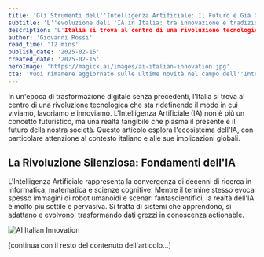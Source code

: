 ```yaml
---
title: 'Gli Strumenti dell''Intelligenza Artificiale: Il Futuro è Già Qui'
subtitle: 'L''evoluzione dell''IA in Italia: tra innovazione e tradizione'
description: 'L'Italia si trova al centro di una rivoluzione tecnologica guidata dall'Intelligenza Artificiale. Questo articolo esplora l''ecosistema dell''IA nel contesto italiano, analizzando le innovazioni, le sfide e le opportunità che questa tecnologia offre al paese, dalla ricerca accademica alle applicazioni industriali.'
author: 'Giovanni Rossi'
read_time: '12 mins'
publish_date: '2025-02-15'
created_date: '2025-02-15'
heroImage: 'https://magick.ai/images/ai-italian-innovation.jpg'
cta: 'Vuoi rimanere aggiornato sulle ultime novità nel campo dell''Intelligenza Artificiale in Italia? Seguici su LinkedIn per approfondimenti esclusivi e analisi dettagliate del settore tecnologico italiano.'
---
```


In un'epoca di trasformazione digitale senza precedenti, l'Italia si trova al centro di una rivoluzione tecnologica che sta ridefinendo il modo in cui viviamo, lavoriamo e innoviamo. L'Intelligenza Artificiale (IA) non è più un concetto futuristico, ma una realtà tangibile che plasma il presente e il futuro della nostra società. Questo articolo esplora l'ecosistema dell'IA, con particolare attenzione al contesto italiano e alle sue implicazioni globali.

## La Rivoluzione Silenziosa: Fondamenti dell'IA

L'Intelligenza Artificiale rappresenta la convergenza di decenni di ricerca in informatica, matematica e scienze cognitive. Mentre il termine stesso evoca spesso immagini di robot umanoidi e scenari fantascientifici, la realtà dell'IA è molto più sottile e pervasiva. Si tratta di sistemi che apprendono, si adattano e evolvono, trasformando dati grezzi in conoscenza actionable.

![AI Italian Innovation](https://magick.ai/images/ai-italian-innovation.jpg)

[continua con il resto del contenuto dell'articolo...]